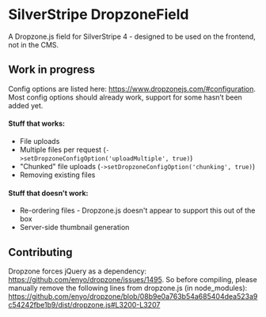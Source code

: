 # SilverStripe DropzoneField

A Dropzone.js field for SilverStripe 4 - designed to be used on the frontend, not in the CMS.

## Work in progress

Config options are listed here: https://www.dropzonejs.com/#configuration. Most config options should already work, support for some hasn’t been added yet.

#### Stuff that works:

- File uploads
- Multiple files per request (`->setDropzoneConfigOption('uploadMultiple', true)`)
- "Chunked" file uploads (`->setDropzoneConfigOption('chunking', true)`)
- Removing existing files

#### Stuff that doesn't work:

- Re-ordering files - Dropzone.js doesn't appear to support this out of the box
- Server-side thumbnail generation

## Contributing

Dropzone forces jQuery as a dependency: https://github.com/enyo/dropzone/issues/1495. So before compiling, please manually remove the following lines from dropzone.js (in node_modules): https://github.com/enyo/dropzone/blob/08b9e0a763b54a685404dea523a9c54242fbe1b9/dist/dropzone.js#L3200-L3207
